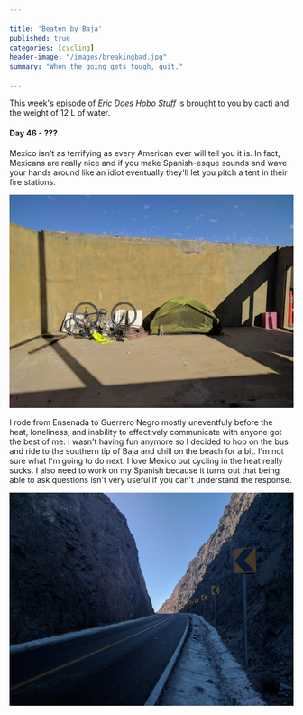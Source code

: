 ```yaml
---

title: 'Beaten by Baja'
published: true
categories: [cycling]
header-image: "/images/breakingbad.jpg"
summary: "When the going gets tough, quit."

---
```


This week's episode of *Eric Does Hobo Stuff* is brought to you by cacti and the weight of 12 L of water.

#### Day 46 - ???

Mexico isn't as terrifying as every American ever will tell you it is. In fact, Mexicans are really nice and if you make Spanish-esque sounds and wave your hands around like an idiot eventually they'll let you pitch a tent in their fire stations.

![](/images/IMG_20170524_172329.jpg)

I rode from Ensenada to Guerrero Negro mostly uneventfuly before the heat, loneliness, and inability to effectively communicate with anyone got the best of me. I wasn't having fun anymore so I decided to hop on the bus and ride to the southern tip of Baja and chill on the beach for a bit. I'm not sure what I'm going to do next. I love Mexico but cycling in the heat really sucks. I also need to work on my Spanish because it turns out that being able to ask questions isn't very useful if you can't understand the response.

![](/images/IMG_20170530_175351_.jpg)
